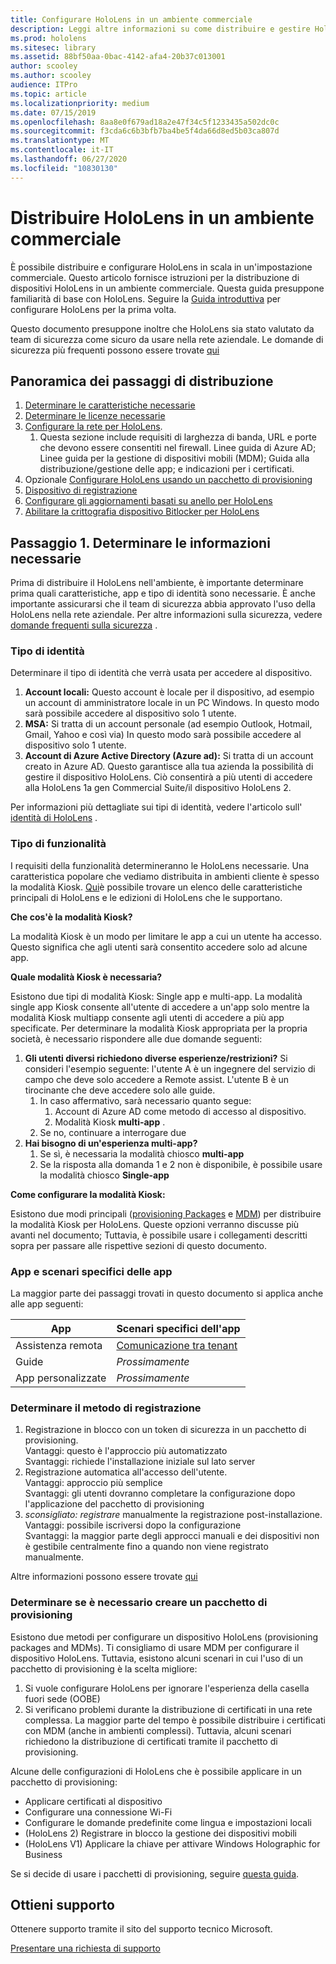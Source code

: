 ```yaml
---
title: Configurare HoloLens in un ambiente commerciale
description: Leggi altre informazioni su come distribuire e gestire HoloLens in ambienti aziendali.
ms.prod: hololens
ms.sitesec: library
ms.assetid: 88bf50aa-0bac-4142-afa4-20b37c013001
author: scooley
ms.author: scooley
audience: ITPro
ms.topic: article
ms.localizationpriority: medium
ms.date: 07/15/2019
ms.openlocfilehash: 8aa8e0f679ad18a2e47f34c5f1233435a502dc0c
ms.sourcegitcommit: f3cda6c6b3bfb7ba4be5f4da66d8ed5b03ca807d
ms.translationtype: MT
ms.contentlocale: it-IT
ms.lasthandoff: 06/27/2020
ms.locfileid: "10830130"
---
```

# Distribuire HoloLens in un ambiente commerciale

È possibile distribuire e configurare HoloLens in scala in un'impostazione commerciale. Questo articolo fornisce istruzioni per la distribuzione di dispositivi HoloLens in un ambiente commerciale. Questa guida presuppone familiarità di base con HoloLens. Seguire la [Guida introduttiva](hololens1-setup.md) per configurare HoloLens per la prima volta.

Questo documento presuppone inoltre che HoloLens sia stato valutato da team di sicurezza come sicuro da usare nella rete aziendale. Le domande di sicurezza più frequenti possono essere trovate [qui](hololens-faq-security.md)

## Panoramica dei passaggi di distribuzione

1. [Determinare le caratteristiche necessarie](hololens-requirements.md#step-1-determine-what-you-need)
1. [Determinare le licenze necessarie](hololens-licenses-requirements.md)
1. [Configurare la rete per HoloLens](hololens-commercial-infrastructure.md).
    1. Questa sezione include requisiti di larghezza di banda, URL e porte che devono essere consentiti nel firewall. Linee guida di Azure AD; Linee guida per la gestione di dispositivi mobili (MDM); Guida alla distribuzione/gestione delle app; e indicazioni per i certificati.
1. Opzionale [Configurare HoloLens usando un pacchetto di provisioning](hololens-provisioning.md)
1. [Dispositivo di registrazione](hololens-enroll-mdm.md)
1. [Configurare gli aggiornamenti basati su anello per HoloLens](hololens-updates.md)
1. [Abilitare la crittografia dispositivo Bitlocker per HoloLens](hololens-encryption.md)

## Passaggio 1. Determinare le informazioni necessarie

Prima di distribuire il HoloLens nell'ambiente, è importante determinare prima quali caratteristiche, app e tipo di identità sono necessarie. È anche importante assicurarsi che il team di sicurezza abbia approvato l'uso della HoloLens nella rete aziendale. Per altre informazioni sulla sicurezza, vedere [domande frequenti sulla sicurezza](hololens-faq-security.md) .

### Tipo di identità

Determinare il tipo di identità che verrà usata per accedere al dispositivo.

1. **Account locali:** Questo account è locale per il dispositivo, ad esempio un account di amministratore locale in un PC Windows. In questo modo sarà possibile accedere al dispositivo solo 1 utente.
2. **MSA:** Si tratta di un account personale (ad esempio Outlook, Hotmail, Gmail, Yahoo e così via) In questo modo sarà possibile accedere al dispositivo solo 1 utente.
3. **Account di Azure Active Directory (Azure ad):** Si tratta di un account creato in Azure AD. Questo garantisce alla tua azienda la possibilità di gestire il dispositivo HoloLens. Ciò consentirà a più utenti di accedere alla HoloLens 1a gen Commercial Suite/il dispositivo HoloLens 2.

Per informazioni più dettagliate sui tipi di identità, vedere l'articolo sull' [identità di HoloLens](hololens-identity.md) .

### Tipo di funzionalità

I requisiti della funzionalità determineranno le HoloLens necessarie. Una caratteristica popolare che vediamo distribuita in ambienti cliente è spesso la modalità Kiosk. [Qui](hololens-commercial-features.md)è possibile trovare un elenco delle caratteristiche principali di HoloLens e le edizioni di HoloLens che le supportano.

**Che cos'è la modalità Kiosk?**

La modalità Kiosk è un modo per limitare le app a cui un utente ha accesso. Questo significa che agli utenti sarà consentito accedere solo ad alcune app.

**Quale modalità Kiosk è necessaria?**

Esistono due tipi di modalità Kiosk: Single app e multi-app. La modalità single app Kiosk consente all'utente di accedere a un'app solo mentre la modalità Kiosk multiapp consente agli utenti di accedere a più app specificate. Per determinare la modalità Kiosk appropriata per la propria società, è necessario rispondere alle due domande seguenti:

1. **Gli utenti diversi richiedono diverse esperienze/restrizioni?** Si consideri l'esempio seguente: l'utente A è un ingegnere del servizio di campo che deve solo accedere a Remote assist. L'utente B è un tirocinante che deve accedere solo alle guide.
    1. In caso affermativo, sarà necessario quanto segue:
        1. Account di Azure AD come metodo di accesso al dispositivo.
        1. Modalità Kiosk **multi-app** .
    1. Se no, continuare a interrogare due
1. **Hai bisogno di un'esperienza multi-app?**
    1. Se sì, è necessaria la modalità chiosco **multi-app**
    1. Se la risposta alla domanda 1 e 2 non è disponibile, è possibile usare la modalità chiosco **Single-app**

**Come configurare la modalità Kiosk:**

Esistono due modi principali ([provisioning Packages](hololens-kiosk.md#use-a-provisioning-package-to-set-up-a-single-app-or-multi-app-kiosk) e [MDM](hololens-kiosk.md#use-microsoft-intune-or-other-mdm-to-set-up-a-single-app-or-multi-app-kiosk)) per distribuire la modalità Kiosk per HoloLens. Queste opzioni verranno discusse più avanti nel documento; Tuttavia, è possibile usare i collegamenti descritti sopra per passare alle rispettive sezioni di questo documento.

### App e scenari specifici delle app

La maggior parte dei passaggi trovati in questo documento si applica anche alle app seguenti:

| App | Scenari specifici dell'app |
| --- | --- |
| Assistenza remota | [Comunicazione tra tenant](https://docs.microsoft.com/dynamics365/mixed-reality/remote-assist/cross-tenant-overview)|
| Guide  | *Prossimamente* |
|App personalizzate | *Prossimamente* |

### Determinare il metodo di registrazione

1. Registrazione in blocco con un token di sicurezza in un pacchetto di provisioning.  
  Vantaggi: questo è l'approccio più automatizzato \
  Svantaggi: richiede l'installazione iniziale sul lato server  
1. Registrazione automatica all'accesso dell'utente.  
  Vantaggi: approccio più semplice  
  Svantaggi: gli utenti dovranno completare la configurazione dopo l'applicazione del pacchetto di provisioning
1. _sconsigliato: registrare_ manualmente la registrazione post-installazione.  
  Vantaggi: possibile iscriversi dopo la configurazione  
  Svantaggi: la maggior parte degli approcci manuali e dei dispositivi non è gestibile centralmente fino a quando non viene registrato manualmente.

  Altre informazioni possono essere trovate [qui](hololens-enroll-mdm.md)

### Determinare se è necessario creare un pacchetto di provisioning

Esistono due metodi per configurare un dispositivo HoloLens (provisioning packages and MDMs). Ti consigliamo di usare MDM per configurare il dispositivo HoloLens. Tuttavia, esistono alcuni scenari in cui l'uso di un pacchetto di provisioning è la scelta migliore:

1. Si vuole configurare HoloLens per ignorare l'esperienza della casella fuori sede (OOBE)
1. Si verificano problemi durante la distribuzione di certificati in una rete complessa. La maggior parte del tempo è possibile distribuire i certificati con MDM (anche in ambienti complessi). Tuttavia, alcuni scenari richiedono la distribuzione di certificati tramite il pacchetto di provisioning.

Alcune delle configurazioni di HoloLens che è possibile applicare in un pacchetto di provisioning:

- Applicare certificati al dispositivo
- Configurare una connessione Wi-Fi
- Configurare le domande predefinite come lingua e impostazioni locali
- (HoloLens 2) Registrare in blocco la gestione dei dispositivi mobili
- (HoloLens V1) Applicare la chiave per attivare Windows Holographic for Business

Se si decide di usare i pacchetti di provisioning, seguire [questa guida](hololens-provisioning.md).

## Ottieni supporto

Ottenere supporto tramite il sito del supporto tecnico Microsoft.

[Presentare una richiesta di supporto](https://support.microsoft.com/supportforbusiness/productselection?sapid=e9391227-fa6d-927b-0fff-f96288631b8f)
